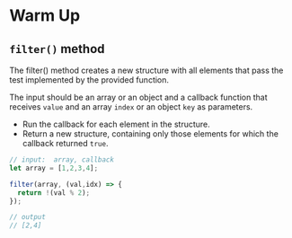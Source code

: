# Warm Up

## `filter()` method

The filter() method creates a new structure with all elements that pass the test implemented by the provided function.

The input should be an array or an object and a callback function that receives `value` and an array `index` or an object `key` as parameters.

- Run the callback for each element in the structure.
- Return a new structure, containing only those elements for which the callback returned `true`.

```javascript
// input:  array, callback
let array = [1,2,3,4];

filter(array, (val,idx) => {
  return !(val % 2);
});

// output
// [2,4]
```


``` JS




```